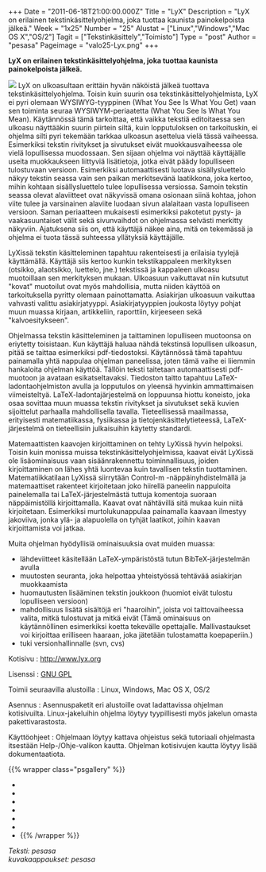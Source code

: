 +++
Date = "2011-06-18T21:00:00.000Z"
Title = "LyX"
Description = "LyX on erilainen tekstinkäsittelyohjelma, joka tuottaa kaunista painokelpoista jälkeä."
Week = "1x25"
Number = "25"
Alustat = ["Linux","Windows","Mac OS X","OS/2"]
Tagit = ["Tekstinkäsittely","Toimisto"]
Type = "post"
Author = "pesasa"
Pageimage = "valo25-Lyx.png"
+++


**LyX on erilainen tekstinkäsittelyohjelma, joka tuottaa kaunista
painokelpoista jälkeä.**

![ ](/images/valo25-Lyx.png "fig:valo25-Lyx.png") LyX on ulkoasultaan erittäin
hyvän näköistä jälkeä tuottava tekstinkäsittelyohjelma. Toisin kuin
suurin osa tekstinkäsittelyohjelmista, LyX ei pyri olemaan
WYSIWYG-tyyppinen (What You See Is What You Get) vaan sen toiminta
seuraa WYSIWYM-periaatetta (What You See Is What You Mean). Käytännössä
tämä tarkoittaa, että vaikka tekstiä editoitaessa sen ulkoasu näyttääkin
suurin piirtein siltä, kuin lopputuloksen on tarkoituskin, ei ohjelma
silti pyri tekemään tarkkaa ulkoasun asettelua vielä tässä vaiheessa.
Esimerkiksi tekstin rivitykset ja sivutukset eivät muokkausvaiheessa ole
vielä lopullisessa muodossaan. Sen sijaan ohjelma voi näyttää
käyttäjälle useita muokkaukseen liittyviä lisätietoja, jotka eivät päädy
lopulliseen tulostuvaan versioon. Esimerkiksi automaattisesti luotava
sisällysluettelo näkyy tekstin seassa vain sen paikan merkitsevänä
laatikkona, joka kertoo, mihin kohtaan sisällysluettelo tulee
lopullisessa versiossa. Samoin tekstin seassa olevat alaviitteet ovat
näkyvissä omana osionaan siinä kohtaa, johon viite tulee ja varsinainen
alaviite luodaan sivun alalaitaan vasta lopulliseen versioon. Saman
periaatteen mukaisesti esimerkiksi pakotetut pysty- ja vaakasuuntaiset
välit sekä sivunvaihdot on ohjelmassa selvästi merkitty näkyviin.
Ajatuksena siis on, että käyttäjä näkee aina, mitä on tekemässä ja
ohjelma ei tuota tässä suhteessa yllätyksiä käyttäjälle.

LyXissä tekstin käsitteleminen tapahtuu rakenteisesti ja erilaisia
tyylejä käyttämällä. Käyttäjä siis kertoo kunkin tekstikappaleen
merkityksen (otsikko, alaotsikko, luettelo, jne.) tekstissä ja kappaleen
ulkoasu muotoillaan sen merkityksen mukaan. Ulkoasuun vaikuttavat niin
kutsutut "kovat" muotoilut ovat myös mahdollisia, mutta niiden käyttöä
on tarkoituksella pyritty olemaan painottamatta. Asiakirjan ulkoasuun
vaikuttaa vahvasti valittu asiakirjatyyppi. Asiakirjatyyppien joukosta
löytyy pohjat muun muassa kirjaan, artikkeliin, raporttiin, kirjeeseen
sekä "kalvoesitykseen".

Ohjelmassa tekstin käsitteleminen ja taittaminen lopulliseen muotoonsa
on eriytetty toisistaan. Kun käyttäjä haluaa nähdä tekstinsä lopullisen
ulkoasun, pitää se taittaa esimerkiksi pdf-tiedostoksi. Käytännössä tämä
tapahtuu painamalla yhtä nappulaa ohjelman paneelissa, joten tämä vaihe
ei liiemmin hankaloita ohjelman käyttöä. Tällöin teksti taitetaan
automaattisesti pdf-muotoon ja avataan esikatseltavaksi. Tiedoston
taitto tapahtuu LaTeX-ladontaohjelmiston avulla ja lopputulos on yleensä
hyvinkin ammattimaisen viimeisteltyä. LaTeX-ladontajärjestelmä on
loppuunsa hiottu koneisto, joka osaa sovittaa muun muassa tekstin
rivitykset ja sivutukset sekä kuvien sijoittelut parhaalla mahdollisella
tavalla. Tieteellisessä maailmassa, erityisesti matematiikassa,
fysiikassa ja tietojenkäsittelytieteessä, LaTeX-järjestelmä on
tieteellisiin julkaisuihin käytetty standardi.

Matemaattisten kaavojen kirjoittaminen on tehty LyXissä hyvin helpoksi.
Toisin kuin monissa muissa tekstinkäsittelyohjelmissa, kaavat eivät
LyXissä ole lisäominaisuus vaan sisäänrakennettu toiminnallisuus, joiden
kirjoittaminen on lähes yhtä luontevaa kuin tavallisen tekstin
tuottaminen. Matematiikkatilaan LyXissä siirrytään Control-m
-näppäinyhdistelmällä ja matemaattiset rakenteet kirjoitetaan joko
hiirellä paneelin nappuloita painelemalla tai LaTeX-järjestelmästä
tuttuja komentoja suoraan näppäimistöllä kirjoittamalla. Kaavat ovat
nähtävillä sitä mukaa kuin niitä kirjoitetaan. Esimerkiksi
murtolukunappulaa painamalla kaavaan ilmestyy jakoviiva, jonka ylä- ja
alapuolella on tyhjät laatikot, joihin kaavan kirjoittamista voi jatkaa.

Muita ohjelman hyödyllisiä ominaisuuksia ovat muiden muassa:

-   lähdeviitteet käsitellään LaTeX-ympäristöstä tutun
    BibTeX-järjestelmän avulla
-   muutosten seuranta, joka helpottaa yhteistyössä tehtävää asiakirjan
    muokkaamista
-   huomautusten lisääminen tekstin joukkoon (huomiot eivät tulostu
    lopulliseen versioon)
-   mahdollisuus lisätä sisältöjä eri "haaroihin", joista voi
    taittovaiheessa valita, mitkä tulostuvat ja mitkä eivät (Tämä
    ominaisuus on käytännöllinen esimerkiksi koetta tekevälle
    opettajalle. Mallivastaukset voi kirjoittaa erilliseen haaraan, joka
    jätetään tulostamatta koepaperiin.)
-   tuki versionhallinnalle (svn, cvs)

Kotisivu
:   <http://www.lyx.org>

Lisenssi
:   [GNU GPL](GNU_GPL)

Toimii seuraavilla alustoilla
:   Linux, Windows, Mac OS X, OS/2

Asennus
:   Asennuspaketit eri alustoille ovat ladattavissa ohjelman
    kotisivuilta. Linux-jakeluihin ohjelma löytyy tyypillisesti myös
    jakelun omasta pakettivarastosta.

Käyttöohjeet
:   Ohjelmaan löytyy kattava ohjeistus sekä tutoriaali ohjelmasta
    itsestään Help-/Ohje-valikon kautta. Ohjelman kotisivujen kautta
    löytyy lisää dokumentaatiota.

{{% wrapper class="psgallery" %}}
-   [ ](/images/Lyx-1.png)
-   [ ](/images/Lyx-2.png)
-   [ ](/images/Lyx-3.png)
-   [ ](/images/Lyx-4.png)
-   [ ](/images/Lyx-5.png)
-   [ ](/images/Lyx-6.png)
-   [ ](/images/Lyx-7.png)
{{% /wrapper %}}

*Teksti: pesasa* <br />
*kuvakaappaukset: pesasa*

